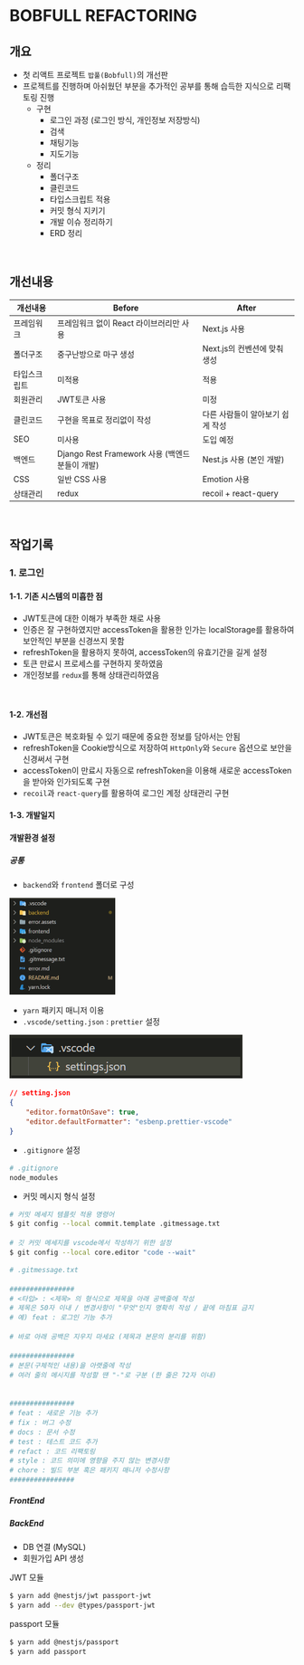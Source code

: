 # BOBFULL REFACTORING



## 개요

-   첫 리액트 프로젝트 `밥풀(Bobfull)`의 개선판
-   프로젝트를 진행하며 아쉬웠던 부분을 추가적인 공부를 통해 습득한 지식으로 리팩토링 진행
    -   구현
        -   로그인 과정 (로그인 방식, 개인정보 저장방식)
        -   검색
        -   채팅기능
        -   지도기능
    -   정리
        -   폴더구조
        -   클린코드
        -   타입스크립트 적용
        -   커밋 형식 지키기
        -   개발 이슈 정리하기
        -   ERD 정리

​    

## 개선내용

| 개선내용     | Before                                         | After                            |
| ------------ | ---------------------------------------------- | -------------------------------- |
| 프레임워크   | 프레임워크 없이 React 라이브러리만 사용        | Next.js 사용                     |
| 폴더구조     | 중구난방으로 마구 생성                         | Next.js의 컨벤션에 맞춰 생성     |
| 타입스크립트 | 미적용                                         | 적용                             |
| 회원관리     | JWT토큰 사용                                   | 미정                             |
| 클린코드     | 구현을 목표로 정리없이 작성                    | 다른 사람들이 알아보기 쉽게 작성 |
| SEO          | 미사용                                         | 도입 예정                        |
| 백엔드       | Django Rest Framework 사용 (백엔드분들이 개발) | Nest.js 사용 (본인 개발)         |
| CSS          | 일반 CSS 사용                                  | Emotion 사용                     |
| 상태관리     | redux                                          | recoil + react-query             |

​    

## 작업기록

### 1. 로그인

#### 1-1. 기존 시스템의 미흡한 점

- JWT토큰에 대한 이해가 부족한 채로 사용
- 인증은 잘 구현하였지만 accessToken을 활용한 인가는 localStorage를 활용하여 보안적인 부분을 신경쓰지 못함
- refreshToken을 활용하지 못하여, accessToken의 유효기간을 길게 설정
- 토큰 만료시 프로세스를 구현하지 못하였음
- 개인정보를 `redux`를 통해 상태관리하였음

​    

#### 1-2. 개선점

- JWT토큰은 복호화될 수 있기 때문에 중요한 정보를 담아서는 안됨
- refreshToken을 Cookie방식으로 저장하여 `HttpOnly`와 `Secure` 옵션으로 보안을 신경써서 구현
- accessToken이 만료시 자동으로 refreshToken을 이용해 새로운 accessToken을 받아와 인가되도록 구현
- `recoil`과 `react-query`를 활용하여 로그인 계정 상태관리 구현



#### 1-3. 개발일지



#### 개발환경 설정

##### 공통

- `backend`와 `frontend` 폴더로 구성

<img src="README.assets/image-20230128155007921.png" alt="image-20230128155007921" style="zoom: 50%;" />

- `yarn` 패키지 매니저 이용
- `.vscode/setting.json` : `prettier` 설정

![image-20230128155253684](README.assets/image-20230128155253684.png)

```json
// setting.json
{
    "editor.formatOnSave": true,
    "editor.defaultFormatter": "esbenp.prettier-vscode"
}
```

- `.gitignore` 설정

```bash
# .gitignore
node_modules
```

- 커밋 메시지 형식 설정

```bash
# 커밋 메세지 템플릿 적용 명령어
$ git config --local commit.template .gitmessage.txt

# 깃 커밋 메세지를 vscode에서 작성하기 위한 설정
$ git config --local core.editor "code --wait"
```

```bash
# .gitmessage.txt

################
# <타입> : <제목> 의 형식으로 제목을 아래 공백줄에 작성
# 제목은 50자 이내 / 변경사항이 "무엇"인지 명확히 작성 / 끝에 마침표 금지
# 예) feat : 로그인 기능 추가

# 바로 아래 공백은 지우지 마세요 (제목과 본문의 분리를 위함)

################
# 본문(구체적인 내용)을 아랫줄에 작성
# 여러 줄의 메시지를 작성할 땐 "-"로 구분 (한 줄은 72자 이내)


################
# feat : 새로운 기능 추가
# fix : 버그 수정
# docs : 문서 수정
# test : 테스트 코드 추가
# refact : 코드 리팩토링
# style : 코드 의미에 영향을 주지 않는 변경사항
# chore : 빌드 부분 혹은 패키지 매니저 수정사항
################
```



##### FrontEnd



##### BackEnd

- DB 연결 (MySQL)
- 회원가입 API 생성



JWT 모듈

```bash
$ yarn add @nestjs/jwt passport-jwt
$ yarn add --dev @types/passport-jwt
```



passport 모듈

```bash
$ yarn add @nestjs/passport
$ yarn add passport
```

